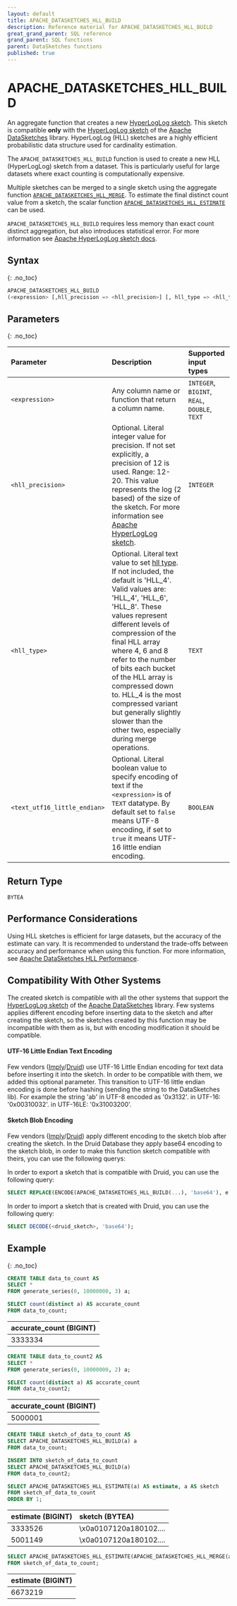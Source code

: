 ```yaml
---
layout: default
title: APACHE_DATASKETCHES_HLL_BUILD
description: Reference material for APACHE_DATASKETCHES_HLL_BUILD
great_grand_parent: SQL reference
grand_parent: SQL functions
parent: DataSketches functions
published: true
---
```


# APACHE_DATASKETCHES_HLL_BUILD

An aggregate function that creates a new [HyperLogLog sketch](https://datasketches.apache.org/docs/HLL/HLL.html).
This sketch is compatible **only** with the [HyperLogLog sketch](https://datasketches.apache.org/docs/HLL/HLL.html) of
the [Apache DataSketches](https://datasketches.apache.org/) library.
HyperLogLog (HLL) sketches are a highly efficient probabilistic data structure used for cardinality estimation.

The `APACHE_DATASKETCHES_HLL_BUILD` function is used to create a new HLL (HyperLogLog) sketch from a dataset.
This is particularly useful for large datasets where exact counting is computationally expensive.

Multiple sketches can be merged to a single sketch using the aggregate
function [`APACHE_DATASKETCHES_HLL_MERGE`](apache-datasketches-hll-merge.md).
To estimate the final distinct count value from a sketch, the scalar
function [`APACHE_DATASKETCHES_HLL_ESTIMATE`](apache-datasketches-hll-estimate.md) can be
used.

`APACHE_DATASKETCHES_HLL_BUILD` requires less memory than exact count distinct aggregation, but also introduces
statistical error. For more information
see [Apache HyperLogLog sketch docs](https://datasketches.apache.org/docs/HLL/HLL.html).

## Syntax

{: .no_toc}

```sql
APACHE_DATASKETCHES_HLL_BUILD
(<expression> [,hll_precision => <hll_precision>] [, hll_type => <hll_type>] [, text_utf16_little_endian => <text_utf16_little_endian>])
```

## Parameters

{: .no_toc}

| Parameter                    | Description                                                                                                                                                                                                                                                                                                                                                                                                                                                                                        | Supported input types                         |
|:-----------------------------|:---------------------------------------------------------------------------------------------------------------------------------------------------------------------------------------------------------------------------------------------------------------------------------------------------------------------------------------------------------------------------------------------------------------------------------------------------------------------------------------------------|:----------------------------------------------|
| `<expression>`               | Any column name or function that return a column name.                                                                                                                                                                                                                                                                                                                                                                                                                                             | `INTEGER`, `BIGINT`, `REAL`, `DOUBLE`, `TEXT` |
| `<hll_precision>`            | Optional. Literal integer value for precision. If not set explicitly, a precision of 12 is used. Range: 12-20. This value represents the log (2 based) of the size of the sketch. For more information see [Apache HyperLogLog sketch](https://datasketches.apache.org/docs/HLL/HLL.html).                                                                                                                                                                                                         | `INTEGER`                                     |
| `<hll_type>`                 | Optional. Literal text value to set [hll type](https://datasketches.apache.org/docs/HLL/HLL.html). If not included, the default is 'HLL_4'. Valid values are: 'HLL_4', 'HLL_6', 'HLL_8'. These values represent different levels of compression of the final HLL array where 4, 6 and 8 refer to the number of bits each bucket of the HLL array is compressed down to. HLL_4 is the most compressed variant but generally slightly slower than the other two, especially during merge operations. | `TEXT`                                        |
| `<text_utf16_little_endian>` | Optional. Literal boolean value to specify encoding of text if the `<expression>` is of `TEXT` datatype. By default set to `false` means UTF-8 encoding, if set to `true` it means UTF-16 little endian encoding.                                              | `BOOLEAN`                                     |

## Return Type

`BYTEA`

## Performance Considerations

Using HLL sketches is efficient for large datasets, but the accuracy of the estimate can vary.
It is recommended to understand the trade-offs between accuracy and performance when using this function.
For more information,
see [Apache DataSketches HLL Performance](https://datasketches.apache.org/docs/HLL/HllPerformance.html).

## Compatibility With Other Systems

The created sketch is compatible with all the other systems that support the [HyperLogLog sketch](https://datasketches.apache.org/docs/HLL/HLL.html) of the [Apache DataSketches](https://datasketches.apache.org/) library.
Few systems applies different encoding before inserting data to the sketch and after creating the sketch, so the sketches created by this function may be incompatible with them as is, but with encoding modification it should be compatible.

#### UTF-16 Little Endian Text Encoding

Few vendors ([Imply](https://imply.io/)/[Druid](https://druid.apache.org/)) use UTF-16 Little Endian encoding for text data before inserting it into the sketch. In order to be compatible with them, we added this optional parameter.
This transition to UTF-16 little endian encoding is done before hashing (sending the string to the DataSketches lib). For example the string 'ab' in UTF-8 encoded as '0x3132'. in UTF-16: '0x00310032'. in UTF-16LE: '0x31003200'.

#### Sketch Blob Encoding

Few vendors ([Imply](https://imply.io/)/[Druid](https://druid.apache.org/)) apply different encoding to the sketch blob after creating the sketch.
In the Druid Database they apply base64 encoding to the sketch blob, in order to make this function sketch compatible with theirs, you can use the following querys:

In order to export a sketch that is compatible with Druid, you can use the following query:
```sql
SELECT REPLACE(ENCODE(APACHE_DATASKETCHES_HLL_BUILD(...), 'base64'), e'\n', '+');
```

In order to import a sketch that is created with Druid, you can use the following query:
```sql
SELECT DECODE(<druid_sketch>, 'base64');
```

## Example

{: .no_toc}

```sql
CREATE TABLE data_to_count AS
SELECT *
FROM generate_series(0, 10000000, 3) a;

SELECT count(distinct a) AS accurate_count
FROM data_to_count;
```

| accurate_count (BIGINT) |
|:------------------------|
| 3333334                 |

```sql
CREATE TABLE data_to_count2 AS
SELECT *
FROM generate_series(0, 10000000, 2) a;

SELECT count(distinct a) AS accurate_count
FROM data_to_count2;
```

| accurate_count (BIGINT) |
|:------------------------|
| 5000001                 |

```sql
CREATE TABLE sketch_of_data_to_count AS
SELECT APACHE_DATASKETCHES_HLL_BUILD(a) a
FROM data_to_count;

INSERT INTO sketch_of_data_to_count
SELECT APACHE_DATASKETCHES_HLL_BUILD(a)
FROM data_to_count2;

SELECT APACHE_DATASKETCHES_HLL_ESTIMATE(a) AS estimate, a AS sketch
FROM sketch_of_data_to_count
ORDER BY 1;
```

| estimate (BIGINT) | sketch (BYTEA)         |
|:------------------|:-----------------------|
| 3333526           | \x0a0107120a180102.... |
| 5001149           | \x0a0107120a180102.... |

```sql
SELECT APACHE_DATASKETCHES_HLL_ESTIMATE(APACHE_DATASKETCHES_HLL_MERGE(a)) AS estimate
FROM sketch_of_data_to_count;
```

| estimate (BIGINT) |
|:------------------|
| 6673219           |
